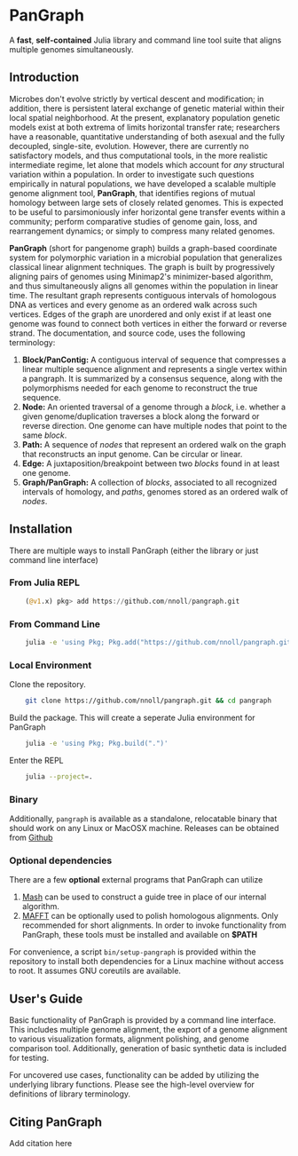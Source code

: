 # PanGraph
A **fast**, **self-contained** Julia library and command line tool suite that aligns multiple genomes simultaneously.

## Introduction

Microbes don't evolve strictly by vertical descent and modification; in addition, there is persistent lateral exchange of genetic material within their local spatial neighborhood.
At the present, explanatory population genetic models exist at both extrema of limits horizontal transfer rate; researchers have a reasonable, quantitative understanding of both asexual and the fully decoupled, single-site, evolution.
However, there are currently no satisfactory models, and thus computational tools, in the more realistic intermediate regime, let alone that models which account for _any_ structural variation within a population.
In order to investigate such questions empirically in natural populations, we have developed a scalable multiple genome alignment tool, **PanGraph**, that identifies regions of mutual homology between large sets of closely related genomes.
This is expected to be useful to parsimoniously infer horizontal gene transfer events within a community; perform comparative studies of genome gain, loss, and rearrangement dynamics; or simply to compress many related genomes.

**PanGraph** (short for pangenome graph) builds a graph-based coordinate system for polymorphic variation in a microbial population that generalizes classical linear alignment techniques.
The graph is built by progressively aligning pairs of genomes using Minimap2's minimizer-based algorithm, and thus simultaneously aligns all genomes within the population in linear time.
The resultant graph represents contiguous intervals of homologous DNA as vertices and every genome as an ordered walk across such vertices.
Edges of the graph are unordered and only exist if at least one genome was found to connect both vertices in either the forward or reverse strand.
The documentation, and source code, uses the following terminology:

1. **Block/PanContig:**
    A contiguous interval of sequence that compresses a linear multiple sequence alignment and represents a single vertex within a pangraph.
    It is summarized by a consensus sequence, along with the polymorphisms needed for each genome to reconstruct the true sequence.
2. **Node:**
    An oriented traversal of a genome through a _block_, i.e. whether a given genome/duplication traverses a block along the forward or reverse direction.
    One genome can have multiple nodes that point to the same _block_.
3. **Path:**
    A sequence of _nodes_ that represent an ordered walk on the graph that reconstructs an input genome.
    Can be circular or linear.
4. **Edge:**
    A juxtaposition/breakpoint between two _blocks_ found in at least one genome.
5. **Graph/PanGraph:**
    A collection of _blocks_, associated to all recognized intervals of homology, and _paths_, genomes stored as an ordered walk of _nodes_.

## Installation

There are multiple ways to install PanGraph (either the library or just command line interface)

### From Julia REPL
```julia
    (@v1.x) pkg> add https://github.com/nnoll/pangraph.git
```

### From Command Line
```bash
    julia -e 'using Pkg; Pkg.add("https://github.com/nnoll/pangraph.git"); Pkg.build()'
```

### Local Environment

Clone the repository.
```bash
    git clone https://github.com/nnoll/pangraph.git && cd pangraph
```

Build the package. This will create a seperate Julia environment for PanGraph
```bash
    julia -e 'using Pkg; Pkg.build(".")'
```

Enter the REPL
```bash
    julia --project=.
```

### Binary
Additionally, `pangraph` is available as a standalone, relocatable binary that should work on any Linux or MacOSX machine.
Releases can be obtained from [Github](https://github.com/nnoll/pangraph/releases)

### Optional dependencies

There are a few **optional** external programs that PanGraph can utilize
1. [Mash](https://github.com/marbl/Mash) can be used to construct a guide tree in place of our internal algorithm.
2. [MAFFT](https://mafft.cbrc.jp/alignment/software/) can be optionally used to polish homologous alignments. Only recommended for short alignments.
In order to invoke functionality from PanGraph, these tools must be installed and available on **$PATH**

For convenience, a script `bin/setup-pangraph` is provided within the repository to install both dependencies for a Linux machine without access to root.
It assumes GNU coreutils are available.

## User's Guide

Basic functionality of PanGraph is provided by a command line interface.
This includes multiple genome alignment, the export of a genome alignment to various visualization formats, alignment polishing, and genome comparison tool.
Additionally, generation of basic synthetic data is included for testing.

For uncovered use cases, functionality can be added by utilizing the underlying library functions.
Please see the high-level overview for definitions of library terminology.

## Citing PanGraph

Add citation here

